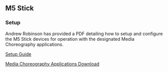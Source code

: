 ## M5 Stick

### Setup

Andrew Robinson has provided a PDF detailing how to setup and configure the M5 Stick devices for operation with the designated Media Choreography applications.

<a href="https://synthesis-asu-tml.github.io/Mated-Objects/M5-Stick-Setup-Guide.pdf" target="_blank">Setup Guide</a>

[Media Choreography Applications Download](https://drive.google.com/drive/folders/1Jm1LXCb6_aPaMqAk0uplhBj-lXJRRrm2?usp=sharing)
